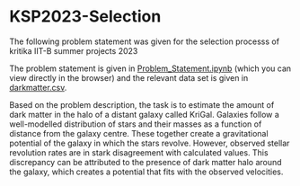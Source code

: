 
# KSP2023-Selection

The following problem statement was given for the selection processs of kritika IIT-B summer projects 2023

The problem statement is given in [Problem_Statement.ipynb](Problem_Statement.ipynb) (which you can view directly in the browser) and the relevant data set is given in [darkmatter.csv](darkmatter.csv). <br>

Based on the problem description, the task is to estimate the amount of dark matter in the halo of a distant galaxy called KriGal. Galaxies follow a well-modelled distribution of stars and their masses as a function of distance from the galaxy centre. These together create a gravitational potential of the galaxy in which the stars revolve. However, observed stellar revolution rates are in stark disagreement with calculated values. This discrepancy can be attributed to the presence of dark matter halo around the galaxy, which creates a potential that fits with the observed velocities.
